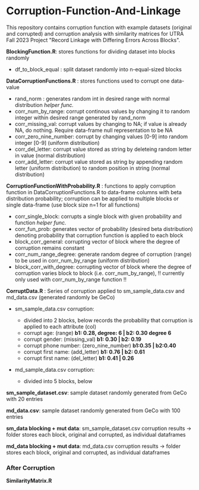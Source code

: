# Corruption-Function-And-Linkage

This repository contains corruption function with example datasets (original and corrupted) and corruption analysis with similarity matrices for UTRA Fall 2023 Project "Record Linkage with Differing Errors Across Blocks". 

**BlockingFunction.R**: stores functions for dividing dataset into blocks randomly 
- df_to_block_equal : split dataset randomly into n-equal-sized blocks 

**DataCorruptionFunctions.R** : stores functions used to corrupt one data-value 
- rand_norm : generates random int in desired range with normal distribution *helper func.* 
- corr_num_by_range: corrupt continous values by changing it to random integer within desired range generated by rand_norm 
- corr_missing_val: corrupt values by changing to NA; if value is already NA, do nothing. Require data-frame null representation to be NA 
- corr_zero_nine_number: corrupt by changing values [0-9] into random integer [0-9] (uniform distribution) 
- corr_del_letter: corrupt value stored as string by deleteing random letter in value (normal distribution) 
- corr_add_letter: corrupt value stored as string by appending random letter (uniform distribution) to random position in string (normal distribution) 

**CorruptionFunctionWithProbability.R** : functions to apply corruption function in DataCorruptionFunctions.R to data-frame columns with beta distribution probability; corruption can be applied to multiple blocks or single data-frame (use block size n=1 for all functions) 

- corr_single_block: corrupts a single block with given probability and function *helper func.*
- corr_fun_prob: generates vector of probability (desired beta distribution) denoting probability that corruption function is applied to each block
- block_corr_general: corrupting vector of block where the degree of corruption remains constant
- corr_num_range_degree: generate random degree of corruption (range) to be used in corr_num_by_range (uniform distribution) 
- block_corr_with_degree: corrupting vector of block where the degree of corruption varies block to block (i.e. corr_num_by_range), !! currently only used with corr_num_by_range function !! 

**CorruptData.R** : Series of corruption applied to sm_sample_data.csv and md_data.csv (generated randomly be GeCo)

- sm_sample_data.csv corruption:
    * divided into 2 blocks, below records the probability that corruption is applied to each attribute (col) 
    * corrupt age: (range) **b1: 0.28, degree: 6 | b2: 0.30 degree 6**
    * corrupt gender: (missing_val) **b1: 0.30 | b2: 0.19**
    * corrupt phone number: (zero_nine_number) **b1:0.35 | b2:0.40**
    * corrupt first name: (add_letter) **b1: 0.76 | b2: 0.61**
    * corrupt first name: (del_letter) **b1: 0.41 | 0.26**

- md_sample_data.csv corruption:
    * divided into 5 blocks, below

**sm_sample_dataset.csv**: sample dataset randomly generated from GeCo with 20 entries 

**md_data.csv**: sample dataset randomly generated from GeCo with 100 entries

**sm_data blocking + mut data**: sm_sample_dataset.csv corruption results -> folder stores each block, original and corrupted, as individual dataframes  

**md_data blocking + mut data**: md_data.csv corruption results -> folder stores each block, original and corrupted, as individual dataframes 


### After Corruption 
**SimilarityMatrix.R** 

